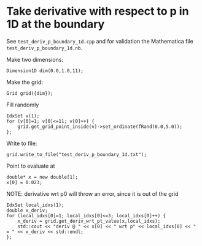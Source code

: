 # Take derivative with respect to p in 1D at the boundary

See `test_deriv_p_boundary_1d.cpp` and for validation the Mathematica file `test_deriv_p_boundary_1d.nb`.

Make two dimensions:
```
Dimension1D dim(0.0,1.0,11);
```

Make the grid:
```
Grid grid({dim});
```

Fill randomly
```
IdxSet v(1);
for (v[0]=1; v[0]<=11; v[0]++) {
	grid.get_grid_point_inside(v)->set_ordinate(fRand(0.0,5.0));
};
```

Write to file:
```
grid.write_to_file("test_deriv_p_boundary_1d.txt");
```

Point to evaluate at
```
double* x = new double[1];
x[0] = 0.023;
```

NOTE: derivative wrt p0 will throw an error, since it is out of the grid
```
IdxSet local_idxs(1);
double x_deriv;
for (local_idxs[0]=1; local_idxs[0]<=3; local_idxs[0]++) {
	x_deriv = grid.get_deriv_wrt_pt_value(x,local_idxs);
	std::cout << "deriv @ " << x[0] << " wrt p" << local_idxs[0] << " = " << x_deriv << std::endl;
};
```